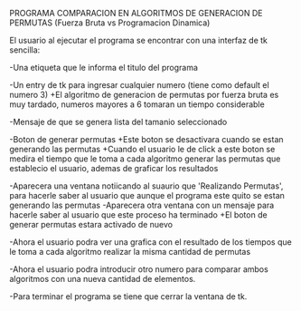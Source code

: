 PROGRAMA COMPARACION EN ALGORITMOS DE GENERACION DE PERMUTAS (Fuerza Bruta vs Programacion Dinamica)

El usuario al ejecutar el programa se encontrar con una interfaz de tk sencilla:

-Una etiqueta que le informa el titulo del programa 

-Un entry de tk para ingresar cualquier numero (tiene como default el numero 3)
+El algoritmo de generacion de permutas por fuerza bruta es muy tardado, numeros mayores a 6 tomaran un tiempo considerable

-Mensaje de que se genera lista del tamanio seleccionado

-Boton de generar permutas 
+Este boton se desactivara cuando se estan generando las permutas
+Cuando el usuario le de click a este boton se medira el tiempo que le toma a cada algoritmo generar las permutas que establecio el usuario, ademas de graficar los resultados

-Aparecera una ventana notiicando al suaurio que 'Realizando Permutas', para hacerle saber al usuario que aunque el programa este quito se estan generando las permutas
-Aparecera otra ventana con un mensaje para hacerle saber al usuario que este proceso ha terminado
+El boton de generar permutas estara activado de nuevo

-Ahora el usuario podra ver una grafica con el resultado de los tiempos que le toma a cada algoritmo realizar la misma cantidad de permutas

-Ahora el usuario podra introducir otro numero para comparar ambos algoritmos con una nueva cantidad de elementos.

-Para terminar el programa se tiene que cerrar la ventana de tk.
